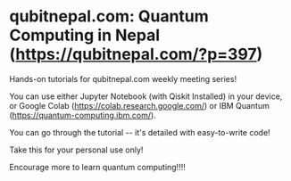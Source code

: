 # qubitnepal.com: Quantum Computing in Nepal (https://qubitnepal.com/?p=397)
Hands-on tutorials for qubitnepal.com weekly meeting series!

You can use either Jupyter Notebook (with Qiskit Installed) in your device, or Google Colab (https://colab.research.google.com/) 
or IBM Quantum (https://quantum-computing.ibm.com/).


You can go through the tutorial -- it's detailed with easy-to-write code!

Take this for your personal use only!



Encourage more to learn quantum computing!!!!

